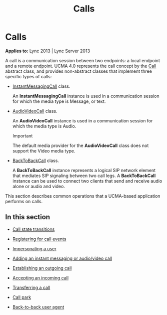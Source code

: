 ﻿---
title: Calls
TOCTitle: Calls
ms:assetid: 010a8697-bd7a-47db-aeb5-183392f0cb1f
ms:mtpsurl: https://msdn.microsoft.com/library/Dn465990(v=office.15)
ms:contentKeyID: 57102808
ms.date: 07/25/2014
mtps_version: v=office.15
---

# Calls


**Applies to:** Lync 2013 | Lync Server 2013

A call is a communication session between two endpoints: a local endpoint and a remote endpoint. UCMA 4.0 represents the call concept by the [Call](https://msdn.microsoft.com/library/hh384235\(v=office.15\)) abstract class, and provides non-abstract classes that implement three specific types of calls:

  - [InstantMessagingCall](https://msdn.microsoft.com/library/hh161841\(v=office.15\)) class.
    
    An **InstantMessagingCall** instance is used in a communication session for which the media type is Message, or text.

  - [AudioVideoCall](https://msdn.microsoft.com/library/hh383901\(v=office.15\)) class.
    
    An **AudioVideoCall** instance is used in a communication session for which the media type is Audio.
    

    > [!IMPORTANT]
    > <P>The default media provider for the <STRONG>AudioVideoCall</STRONG> class does not support the Video media type.</P>



  - [BackToBackCall](https://msdn.microsoft.com/library/hh365598\(v=office.15\)) class.
    
    A **BackToBackCall** instance represents a logical SIP network element that mediates SIP signaling between two call legs. A **BackToBackCall** instance can be used to connect two clients that send and receive audio alone or audio and video.

This section describes common operations that a UCMA-based application performs on calls.

## In this section

  - [Call state transitions](call-state-transitions.md)

  - [Registering for call events](registering-for-call-events.md)

  - [Impersonating a user](impersonating-a-user.md)

  - [Adding an instant messaging or audio/video call](adding-an-instant-messaging-or-audio-video-call.md)

  - [Establishing an outgoing call](establishing-an-outgoing-call.md)

  - [Accepting an incoming call](accepting-an-incoming-call.md)

  - [Transferring a call](transferring-a-call.md)

  - [Call park](call-park.md)

  - [Back-to-back user agent](back-to-back-user-agent.md)


